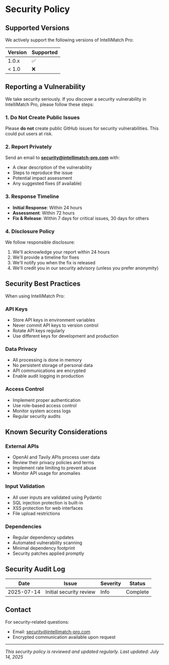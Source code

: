 # Security Policy

## Supported Versions

We actively support the following versions of IntelliMatch Pro:

| Version | Supported          |
| ------- | ------------------ |
| 1.0.x   | :white_check_mark: |
| < 1.0   | :x:                |

## Reporting a Vulnerability

We take security seriously. If you discover a security vulnerability in IntelliMatch Pro, please follow these steps:

### 1. Do Not Create Public Issues

Please **do not** create public GitHub issues for security vulnerabilities. This could put users at risk.

### 2. Report Privately

Send an email to **security@intellimatch-pro.com** with:

- A clear description of the vulnerability
- Steps to reproduce the issue
- Potential impact assessment
- Any suggested fixes (if available)

### 3. Response Timeline

- **Initial Response**: Within 24 hours
- **Assessment**: Within 72 hours
- **Fix & Release**: Within 7 days for critical issues, 30 days for others

### 4. Disclosure Policy

We follow responsible disclosure:

1. We'll acknowledge your report within 24 hours
2. We'll provide a timeline for fixes
3. We'll notify you when the fix is released
4. We'll credit you in our security advisory (unless you prefer anonymity)

## Security Best Practices

When using IntelliMatch Pro:

### API Keys
- Store API keys in environment variables
- Never commit API keys to version control
- Rotate API keys regularly
- Use different keys for development and production

### Data Privacy
- All processing is done in memory
- No persistent storage of personal data
- API communications are encrypted
- Enable audit logging in production

### Access Control
- Implement proper authentication
- Use role-based access control
- Monitor system access logs
- Regular security audits

## Known Security Considerations

### External APIs
- OpenAI and Tavily APIs process user data
- Review their privacy policies and terms
- Implement rate limiting to prevent abuse
- Monitor API usage for anomalies

### Input Validation
- All user inputs are validated using Pydantic
- SQL injection protection is built-in
- XSS protection for web interfaces
- File upload restrictions

### Dependencies
- Regular dependency updates
- Automated vulnerability scanning
- Minimal dependency footprint
- Security patches applied promptly

## Security Audit Log

| Date | Issue | Severity | Status |
|------|-------|----------|--------|
| 2025-07-14 | Initial security review | Info | Complete |

## Contact

For security-related questions:
- Email: security@intellimatch-pro.com
- Encrypted communication available upon request

---

*This security policy is reviewed and updated regularly. Last updated: July 14, 2025*